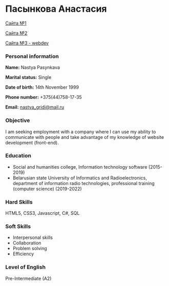 # Пасынкова Анастасия
 [Сайта №1](https://nastyagridi.github.io/loveFree/)
 
 [Сайта №2](https://nastyagridi.github.io/PhotographyWebTemplates/)
 
 [Сайта №3 - webdev](https://nastyagridi.github.io/webdev/)

### Personal information
	
**Name:**	Nastya Pasynkava

**Marital status:**	Single

**Date of birth:**	14th November 1999

**Phone number:** +375(44)758-17-35

**Email:** nastya_gridi@mail.ru

### Objective
I am seeking employment with a company where I can use my ability to communicate with people and take advantage of my knowledge of website development (front-end).

### Education
* Social and humanities college, Information technology software (2015-2019)
* Belarusian state University of Informatics and Radioelectronics, department of information radio technologies, professional training (computer science) (2019-2022)

### Hard Skills
HTML5, CSS3, Javascript, C#, SQL

### Soft Skills
* Interpersonal skills
* Collaboration
* Problem solving
* Efficiency

### Level of English
Pre-Intermediate (A2)
